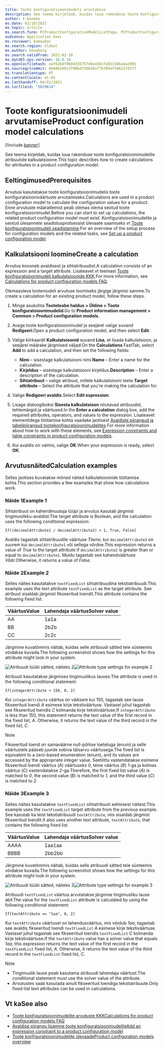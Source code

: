 ```yaml
---
title: Toote konfiguratsioonimudeli arvutamise
description: See teema kirjeldab, kuidas luua rakenduse toote konfiguratsioonimudelile atribuutide kalkulatsioone
author: t-benebo
ms.date: 03/18/2021
ms.topic: article
ms.search.form: PCProductConfigurationModelListPage, PCProductConfigurationModelDetails
audience: Application User
ms.reviewer: kamaybac
ms.search.region: Global
ms.author: benebotg
ms.search.validFrom: 2021-03-18
ms.dyn365.ops.version: 10.0.18
ms.openlocfilehash: eaf6264f060d33575740ad38e7a65158baba296b
ms.sourcegitcommit: 0e8db169c3f90bd750826af76709ef5d621fd377
ms.translationtype: HT
ms.contentlocale: et-EE
ms.lasthandoff: 04/01/2021
ms.locfileid: "5829614"
---
```

# <a name="product-configuration-model-calculations"></a><span data-ttu-id="dd07f-103">Toote konfiguratsioonimudeli arvutamise</span><span class="sxs-lookup"><span data-stu-id="dd07f-103">Product configuration model calculations</span></span>

[!include [banner](../includes/banner.md)]

<span data-ttu-id="dd07f-104">See teema kirjeldab, kuidas luua rakenduse toote konfiguratsioonimudelile atribuutide kalkulatsioone.</span><span class="sxs-lookup"><span data-stu-id="dd07f-104">This topic describes how to create calculations for attributes in a product configuration model.</span></span>

## <a name="prerequisites"></a><span data-ttu-id="dd07f-105">Eeltingimused</span><span class="sxs-lookup"><span data-stu-id="dd07f-105">Prerequisites</span></span>

<span data-ttu-id="dd07f-106">Arvutusi kasutatakse toote konfiguratsioonimudelis toote konfiguratsiooniväärtuste arvutamiseks.</span><span class="sxs-lookup"><span data-stu-id="dd07f-106">Calculations are used in a product configuration model to calculate the configuration values for a product.</span></span> <span data-ttu-id="dd07f-107">Enne arvutuste määratlemist peab olemas olema seotud toote konfiguratsioonimudel.</span><span class="sxs-lookup"><span data-stu-id="dd07f-107">Before you can start to set up calculations, the related product configuration model must exist.</span></span> <span data-ttu-id="dd07f-108">Konfiguratsioonimudelite ja seotud ülesannete seadistusprotsessist ülevaate saamiseks vt [Toote konfiguratsioonimudeli seadistamine](set-up-maintain-product-configuration-model.md).</span><span class="sxs-lookup"><span data-stu-id="dd07f-108">For an overview of the setup process for configuration models and the related tasks, see [Set up a product configuration model](set-up-maintain-product-configuration-model.md).</span></span>

## <a name="create-a-calculation"></a><span data-ttu-id="dd07f-109">Kalkulatsiooni loomine</span><span class="sxs-lookup"><span data-stu-id="dd07f-109">Create a calculation</span></span>

<span data-ttu-id="dd07f-110">Arvutus koosneb avaldisest ja sihtatribuudist.</span><span class="sxs-lookup"><span data-stu-id="dd07f-110">A calculation consists of an expression and a target attribute.</span></span> <span data-ttu-id="dd07f-111">Lisateavet vt teemast [Toote konfiguratsioonimudeli kalkulatsioonide KKK](calculate-product-configuration-models.md).</span><span class="sxs-lookup"><span data-stu-id="dd07f-111">For more information, see [Calculations for product configuration models FAQ](calculate-product-configuration-models.md).</span></span>

<span data-ttu-id="dd07f-112">Olemasoleva tootemudeli arvutuse loomiseks järgige järgmisi samme.</span><span class="sxs-lookup"><span data-stu-id="dd07f-112">To create a calculation for an existing product model, follow these steps.</span></span>

1. <span data-ttu-id="dd07f-113">Minge asukohta **Tooteteabe haldus \> Üldine \> Toote konfiguratsioonimudelid**.</span><span class="sxs-lookup"><span data-stu-id="dd07f-113">Go to **Product information management \> Common \> Product configuration models**.</span></span>
1. <span data-ttu-id="dd07f-114">Avage toote konfiguratsioonimudel ja seejärel valige suvand **Redigeeri**.</span><span class="sxs-lookup"><span data-stu-id="dd07f-114">Open a product configuration model, and then select **Edit**.</span></span>
1. <span data-ttu-id="dd07f-115">Valige kiirkaardil **Kalkulatsioonid** suvand **Lisa**, et lisada kalkulatsioon, ja seejärel määrake järgmised väljad:</span><span class="sxs-lookup"><span data-stu-id="dd07f-115">On the **Calculations** FastTab, select **Add** to add a calculation, and then set the following fields:</span></span>

    - <span data-ttu-id="dd07f-116">**Nimi** – sisestage kalkulatsiooni nimi.</span><span class="sxs-lookup"><span data-stu-id="dd07f-116">**Name** – Enter a name for the calculation.</span></span>
    - <span data-ttu-id="dd07f-117">**Kirjeldus** – sisestage kalkulatsiooni kirjeldus.</span><span class="sxs-lookup"><span data-stu-id="dd07f-117">**Description** – Enter a description of the calculation.</span></span>
    - <span data-ttu-id="dd07f-118">**Sihtatribuut** – valige atribuut, millele kalkulatsiooni teete.</span><span class="sxs-lookup"><span data-stu-id="dd07f-118">**Target attribute** – Select the attribute that you're making the calculation for.</span></span>

1. <span data-ttu-id="dd07f-119">Valige **Redigeeri avaldis**.</span><span class="sxs-lookup"><span data-stu-id="dd07f-119">Select **Edit expression**.</span></span>
1. <span data-ttu-id="dd07f-120">Lisage dialoogiboksi **Sisesta kalkulatsioon** nõutavad atribuudid, tehtemärgid ja väärtused.</span><span class="sxs-lookup"><span data-stu-id="dd07f-120">In the **Enter a calculation** dialog box, add the required attributes, operators, and values to the expression.</span></span> <span data-ttu-id="dd07f-121">Lisateavet elementidega töötamise kohta vaadake jaotisest [Avaldiste piirangud ja tabelipiirangud tootekonfiguratsioonimudelites](expression-constraints-table-constraints-product-configuration-models.md).</span><span class="sxs-lookup"><span data-stu-id="dd07f-121">For more information about how to work with these elements, see [Expression constraints and table constraints in product configuration models](expression-constraints-table-constraints-product-configuration-models.md).</span></span>
1. <span data-ttu-id="dd07f-122">Kui avaldis on valmis, valige **OK**.</span><span class="sxs-lookup"><span data-stu-id="dd07f-122">When your expression is ready, select **OK**.</span></span>

## <a name="calculation-examples"></a><span data-ttu-id="dd07f-123">Arvutusnäited</span><span class="sxs-lookup"><span data-stu-id="dd07f-123">Calculation examples</span></span>

<span data-ttu-id="dd07f-124">Selles jaotises kuvatakse mõned näited kalkulatsioonide töötamise kohta.</span><span class="sxs-lookup"><span data-stu-id="dd07f-124">This section provides a few examples that show how calculations work.</span></span>

### <a name="example-1"></a><span data-ttu-id="dd07f-125">Näide 1</span><span class="sxs-lookup"><span data-stu-id="dd07f-125">Example 1</span></span>

<span data-ttu-id="dd07f-126">Sihtatribuut on kahendmuutuja tüüpi ja arvutus kasutab järgmist tingimuslikku-avaldist:</span><span class="sxs-lookup"><span data-stu-id="dd07f-126">The target attribute is Boolean, and the calculation uses the following conditional expression:</span></span>

`If[(decimalAttribute1 / decimalAttribute2) < 1, True, False]`

<span data-ttu-id="dd07f-127">Avaldis tagastab sihtatribuudile väärtuse *Tõene*, kui `decimalAttribute2` on suurem kui `decimalAttribute1` või sellega võrdne.</span><span class="sxs-lookup"><span data-stu-id="dd07f-127">This expression returns a value of *True* to the target attribute if `decimalAttribute2` is greater than or equal to `decimalAttribute1`.</span></span> <span data-ttu-id="dd07f-128">Muidu tagastab see kahendväärtuse *Väär*.</span><span class="sxs-lookup"><span data-stu-id="dd07f-128">Otherwise, it returns a value of *False*.</span></span>

### <a name="example-2"></a><span data-ttu-id="dd07f-129">Näide 2</span><span class="sxs-lookup"><span data-stu-id="dd07f-129">Example 2</span></span>

<span data-ttu-id="dd07f-130">Selles näites kasutatakse `textFixedList` sihtatribuudina tekstiatribuudi.</span><span class="sxs-lookup"><span data-stu-id="dd07f-130">This example uses the text attribute `textFixedList` as the target attribute.</span></span> <span data-ttu-id="dd07f-131">See atribuut sisaldab järgmist fikseeritud loendit.</span><span class="sxs-lookup"><span data-stu-id="dd07f-131">This attribute contains the following fixed list.</span></span>

| <span data-ttu-id="dd07f-132">Väärtus</span><span class="sxs-lookup"><span data-stu-id="dd07f-132">Value</span></span> | <span data-ttu-id="dd07f-133">Lahendaja väärtus</span><span class="sxs-lookup"><span data-stu-id="dd07f-133">Solver value</span></span> |
|---|---|
| <span data-ttu-id="dd07f-134">A</span><span class="sxs-lookup"><span data-stu-id="dd07f-134">A</span></span> | <span data-ttu-id="dd07f-135">1a</span><span class="sxs-lookup"><span data-stu-id="dd07f-135">1a</span></span> |
| <span data-ttu-id="dd07f-136">B</span><span class="sxs-lookup"><span data-stu-id="dd07f-136">B</span></span> | <span data-ttu-id="dd07f-137">2b</span><span class="sxs-lookup"><span data-stu-id="dd07f-137">2b</span></span> |
| <span data-ttu-id="dd07f-138">C</span><span class="sxs-lookup"><span data-stu-id="dd07f-138">C</span></span> | <span data-ttu-id="dd07f-139">2c</span><span class="sxs-lookup"><span data-stu-id="dd07f-139">2c</span></span> |

<span data-ttu-id="dd07f-140">Järgmine kuvatõmmis näitab, kuidas selle atribuudi sätted teie süsteemis võidakse kuvada.</span><span class="sxs-lookup"><span data-stu-id="dd07f-140">The following screenshot shows how the settings for this attribute might look in your system.</span></span>

<span data-ttu-id="dd07f-141">![Atribuudi tüübi sätted, näiteks 2](media/model-calculations-example2.png "Atribuudi tüübi sätted, näiteks 2")</span><span class="sxs-lookup"><span data-stu-id="dd07f-141">![Attribute type settings for example 2](media/model-calculations-example2.png "Attribute type settings for example 2")</span></span>

<span data-ttu-id="dd07f-142">Atribuuti kasutatakse järgmises tingimuslikus lauses:</span><span class="sxs-lookup"><span data-stu-id="dd07f-142">The attribute is used in the following conditional statement:</span></span>

`If[integerAttribute < 150, 0, 2]`

<span data-ttu-id="dd07f-143">Kui `integerAttribute` väärtus on väiksem kui 150, tagastab see lause fikseeritud loendi *A* esimese kirje tekstiväärtuse. Vastasel juhul tagastab see fikseeritud loendis *C* kolmanda kirje tekstiväärtuse.</span><span class="sxs-lookup"><span data-stu-id="dd07f-143">If `integerAttribute` is less than 150, this statement returns the text value of the first record in the fixed list, *A*. Otherwise, it returns the text value of the third record in the fixed list, *C*.</span></span>

> [!NOTE]
> <span data-ttu-id="dd07f-144">Fikseeritud loend on samaväärne null-põhise loeteluga (enum) ja selle väärtustele pääseb juurde sobiva täisarvu väärtusega.</span><span class="sxs-lookup"><span data-stu-id="dd07f-144">The fixed list is equivalent to a zero-based enumeration (enum), and its values are accessed by the appropriate integer value.</span></span> <span data-ttu-id="dd07f-145">Seetõttu vastendatakse esimene fikseeritud loendi väärtus (*A*) väärtuseks *0*, teine väärtus (*B*) *1*-ga ja kolmas väärtus (*C*) vastendatakse *2*-ga.</span><span class="sxs-lookup"><span data-stu-id="dd07f-145">Therefore, the first fixed list value (*A*) is matched to *0*, the second value (*B*) is matched to *1*, and the third value (*C*) is matched to *2*.</span></span>

### <a name="example-3"></a><span data-ttu-id="dd07f-146">Näide 3</span><span class="sxs-lookup"><span data-stu-id="dd07f-146">Example 3</span></span>

<span data-ttu-id="dd07f-147">Selles näites kasutatakse `textFixedList` sihtatribuuti eelmisest näitest.</span><span class="sxs-lookup"><span data-stu-id="dd07f-147">This example uses the `textFixedList` target attribute from the previous example.</span></span> <span data-ttu-id="dd07f-148">See kasutab ka teist tekstiatribuudi `textAttribute`, mis sisaldab järgmist fikseeritud loendit.</span><span class="sxs-lookup"><span data-stu-id="dd07f-148">It also uses another text attribute, `textAttribute`, that contains the following fixed list.</span></span>

| <span data-ttu-id="dd07f-149">Väärtus</span><span class="sxs-lookup"><span data-stu-id="dd07f-149">Value</span></span> | <span data-ttu-id="dd07f-150">Lahendaja väärtus</span><span class="sxs-lookup"><span data-stu-id="dd07f-150">Solver value</span></span> |
|---|---|
| <span data-ttu-id="dd07f-151">AA</span><span class="sxs-lookup"><span data-stu-id="dd07f-151">AA</span></span> | <span data-ttu-id="dd07f-152">1aa</span><span class="sxs-lookup"><span data-stu-id="dd07f-152">1aa</span></span> |
| <span data-ttu-id="dd07f-153">BB</span><span class="sxs-lookup"><span data-stu-id="dd07f-153">BB</span></span> | <span data-ttu-id="dd07f-154">2bb</span><span class="sxs-lookup"><span data-stu-id="dd07f-154">2bb</span></span> |

<span data-ttu-id="dd07f-155">Järgmine kuvatõmmis näitab, kuidas selle atribuudi sätted teie süsteemis võidakse kuvada.</span><span class="sxs-lookup"><span data-stu-id="dd07f-155">The following screenshot shows how the settings for this attribute might look in your system.</span></span>

<span data-ttu-id="dd07f-156">![Atribuudi tüübi sätted, näiteks 3](media/model-calculations-example3.png "Atribuudi tüübi sätted, näiteks 3")</span><span class="sxs-lookup"><span data-stu-id="dd07f-156">![Attribute type settings for example 3](media/model-calculations-example3.png "Attribute type settings for example 3")</span></span>

<span data-ttu-id="dd07f-157">Atribuudi `textFixedList` väärtus arvutatakse järgmise tingimusliku lause abil:</span><span class="sxs-lookup"><span data-stu-id="dd07f-157">The value for the `textFixedList` attribute is calculated by using the following conditional statement:</span></span>

`If[textAttribute == "1aa", 0, 2]`

<span data-ttu-id="dd07f-158">Kui `textAttribute` väärtusel on lahendusväärtus, mis võrdub *1aa*, tagastab see avaldis fikseeritud loendi `textFixedList` *A* esimese kirje tekstiväärtuse. Vastasel juhul tagastab see fikseeritud loendis `textFixedList` *C* kolmanda kirje tekstiväärtuse.</span><span class="sxs-lookup"><span data-stu-id="dd07f-158">If the `textAttribute` value has a solver value that equals *1aa*, this expression returns the text value of the first record in the `textFixedList` fixed list, *A*. Otherwise, it returns the text value of the third record in the `textFixedList` fixed list, *C*.</span></span>

> [!NOTE]
> - <span data-ttu-id="dd07f-159">Tingimuslik lause peab kasutama atribuudi lahendaja väärtust.</span><span class="sxs-lookup"><span data-stu-id="dd07f-159">The conditional statement must use the solver value of the attribute.</span></span>
> - <span data-ttu-id="dd07f-160">Arvutustes saab kasutada ainult fikseeritud loendiga tekstiatribuute.</span><span class="sxs-lookup"><span data-stu-id="dd07f-160">Only fixed-list text attributes can be used in calculations.</span></span>

## <a name="see-also"></a><span data-ttu-id="dd07f-161">Vt ka</span><span class="sxs-lookup"><span data-stu-id="dd07f-161">See also</span></span>

- [<span data-ttu-id="dd07f-162">Toote konfiguratsioonimudelite arvutuste KKK</span><span class="sxs-lookup"><span data-stu-id="dd07f-162">Calculations for product configuration models FAQ</span></span>](calculate-product-configuration-models.md)
- [<span data-ttu-id="dd07f-163">Avaldise piirangu lisamine toote konfiguratsioonimudelile</span><span class="sxs-lookup"><span data-stu-id="dd07f-163">Add an expression constraint to a product configuration model</span></span>](tasks/add-expression-constraint-product-configuration-model.md)
- [<span data-ttu-id="dd07f-164">Toote konfiguratsioonimudelite ülevaade</span><span class="sxs-lookup"><span data-stu-id="dd07f-164">Product configuration models overview</span></span>](product-configuration-models.md)
